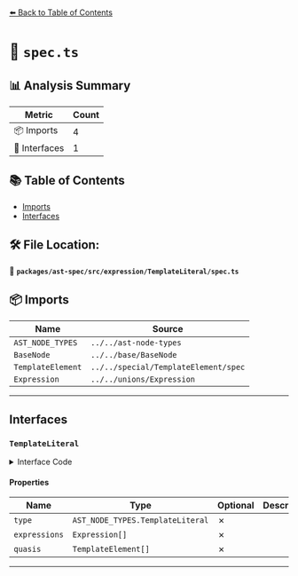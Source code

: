 [⬅️ Back to Table of Contents](../../../../../index.md)

# 📄 `spec.ts`

## 📊 Analysis Summary

| Metric | Count |
|--------|-------|
| 📦 Imports | 4 |
| 📐 Interfaces | 1 |

## 📚 Table of Contents

- [Imports](#imports)
- [Interfaces](#interfaces)

## 🛠️ File Location:
📂 **`packages/ast-spec/src/expression/TemplateLiteral/spec.ts`**

## 📦 Imports

| Name | Source |
|------|--------|
| `AST_NODE_TYPES` | `../../ast-node-types` |
| `BaseNode` | `../../base/BaseNode` |
| `TemplateElement` | `../../special/TemplateElement/spec` |
| `Expression` | `../../unions/Expression` |


---

## Interfaces

### `TemplateLiteral`

<details><summary>Interface Code</summary>

```ts
export interface TemplateLiteral extends BaseNode {
  type: AST_NODE_TYPES.TemplateLiteral;
  expressions: Expression[];
  quasis: TemplateElement[];
}
```
</details>

#### Properties

| Name | Type | Optional | Description |
|------|------|----------|-------------|
| `type` | `AST_NODE_TYPES.TemplateLiteral` | ✗ |  |
| `expressions` | `Expression[]` | ✗ |  |
| `quasis` | `TemplateElement[]` | ✗ |  |


---